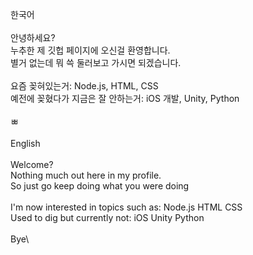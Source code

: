 한국어\
\
안녕하세요? \
누추한 제 깃헙 페이지에 오신걸 환영합니다.\
별거 없는데 뭐 쓱 둘러보고 가시면 되겠습니다.\
\
요즘 꽂혀있는거: Node.js, HTML, CSS\
예전에 꽂혔다가 지금은 잘 안하는거: iOS 개발, Unity, Python\
\
ㅃ\
\
English\
\
Welcome?\
Nothing much out here in my profile.\
So just go keep doing what you were doing\
\
I'm now interested in topics such as: Node.js HTML CSS\
Used to dig but currently not: iOS Unity Python\
\
Bye\

